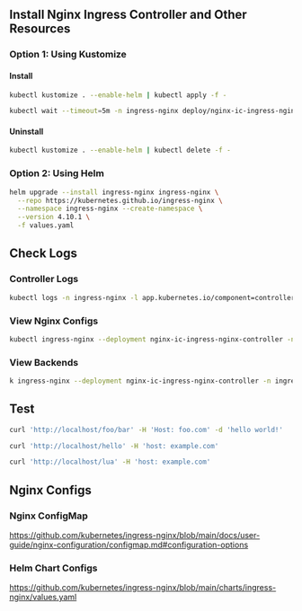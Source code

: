 ## Install Nginx Ingress Controller and Other Resources

### Option 1: Using Kustomize

#### Install

```sh
kubectl kustomize . --enable-helm | kubectl apply -f -
```

```sh
kubectl wait --timeout=5m -n ingress-nginx deploy/nginx-ic-ingress-nginx-controller --for=condition=Available
```

#### Uninstall

```sh
kubectl kustomize . --enable-helm | kubectl delete -f -
```

### Option 2: Using Helm

```sh
helm upgrade --install ingress-nginx ingress-nginx \
  --repo https://kubernetes.github.io/ingress-nginx \
  --namespace ingress-nginx --create-namespace \
  --version 4.10.1 \
  -f values.yaml
```

## Check Logs

### Controller Logs

```sh
kubectl logs -n ingress-nginx -l app.kubernetes.io/component=controller -f
```

### View Nginx Configs

```sh
kubectl ingress-nginx --deployment nginx-ic-ingress-nginx-controller -n ingress-nginx conf
```

### View Backends

```sh
k ingress-nginx --deployment nginx-ic-ingress-nginx-controller -n ingress-nginx backends
```

## Test

```sh
curl 'http://localhost/foo/bar' -H 'Host: foo.com' -d 'hello world!'
```

```sh
curl 'http://localhost/hello' -H 'host: example.com'
```

```sh
curl 'http://localhost/lua' -H 'host: example.com'
```

## Nginx Configs

### Nginx ConfigMap
https://github.com/kubernetes/ingress-nginx/blob/main/docs/user-guide/nginx-configuration/configmap.md#configuration-options


### Helm Chart Configs
https://github.com/kubernetes/ingress-nginx/blob/main/charts/ingress-nginx/values.yaml
